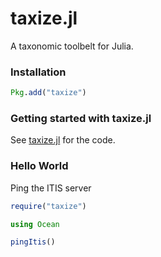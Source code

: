 taxize.jl
========

A taxonomic toolbelt for Julia.

### Installation

```julia
Pkg.add("taxize")
```

### Getting started with taxize.jl

See [taxize.jl](src/taxize.jl) for the code.

### Hello World

Ping the ITIS server

```julia
require("taxize")

using Ocean

pingItis()
```
